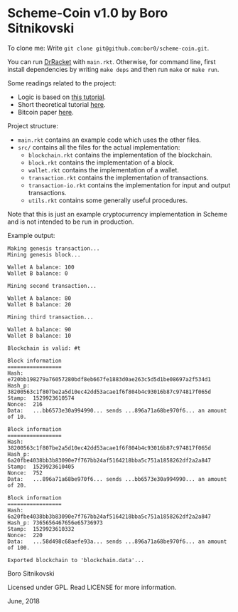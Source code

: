 Scheme-Coin v1.0 by Boro Sitnikovski
====================================
To clone me: Write `git clone git@github.com:bor0/scheme-coin.git`.

You can run [DrRacket](https://racket-lang.org/) with `main.rkt`. Otherwise, for command line, first install dependencies by writing `make deps` and then run `make` or `make run`.

Some readings related to the project:
- Logic is based on [this tutorial](https://medium.com/programmers-blockchain/create-simple-blockchain-java-tutorial-from-scratch-6eeed3cb03fa).
- Short theoretical tutorial [here](https://blockgeeks.com/guides/what-is-bitcoin/).
- Bitcoin paper [here](https://bitcoin.org/bitcoin.pdf).

Project structure:
- `main.rkt` contains an example code which uses the other files.
- `src/` contains all the files for the actual implementation:
  - `blockchain.rkt` contains the implementation of the blockchain.
  - `block.rkt` contains the implementation of a block.
  - `wallet.rkt` contains the implementation of a wallet.
  - `transaction.rkt` contains the implementation of transactions.
  - `transaction-io.rkt` contains the implementation for input and output transactions.
  - `utils.rkt` contains some generally useful procedures.

Note that this is just an example cryptocurrency implementation in Scheme and is not intended to be run in production.

Example output:
```
Making genesis transaction...
Mining genesis block...

Wallet A balance: 100
Wallet B balance: 0

Mining second transaction...

Wallet A balance: 80
Wallet B balance: 20

Mining third transaction...

Wallet A balance: 90
Wallet B balance: 10

Blockchain is valid: #t

Block information
=================
Hash:	e720bb198279a76057280bdf8eb667fe1883d0ae263c5d5d1be08697a2f534d1
Hash_p:	38200563c1f807be2a5d10ec42dd53acae1f6f804b4c93016b87c974817f065d
Stamp:	1529923610574
Nonce:	216
Data:	...bb6573e30a994990... sends ...896a71a68be970f6... an amount of 10.

Block information
=================
Hash:	38200563c1f807be2a5d10ec42dd53acae1f6f804b4c93016b87c974817f065d
Hash_p:	6a20fbe4038bb3b83090e7f767bb24af5164218bba5c751a1858262df2a2a847
Stamp:	1529923610405
Nonce:	752
Data:	...896a71a68be970f6... sends ...bb6573e30a994990... an amount of 20.

Block information
=================
Hash:	6a20fbe4038bb3b83090e7f767bb24af5164218bba5c751a1858262df2a2a847
Hash_p:	7365656467656e65736973
Stamp:	1529923610332
Nonce:	220
Data:	...58d498c68aefe93a... sends ...896a71a68be970f6... an amount of 100.

Exported blockchain to 'blockchain.data'...
```

Boro Sitnikovski

Licensed under GPL.  Read LICENSE for more information.

June, 2018
